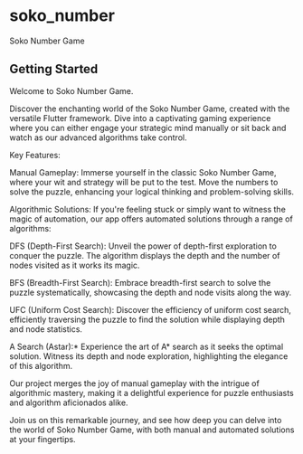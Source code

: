 # soko_number

 Soko Number Game

## Getting Started

Welcome to Soko Number Game.

Discover the enchanting world of the Soko Number Game, created with the versatile Flutter framework. Dive into a captivating gaming experience where you can either engage your strategic mind manually or sit back and watch as our advanced algorithms take control.

Key Features:

Manual Gameplay: Immerse yourself in the classic Soko Number Game, where your wit and strategy will be put to the test. Move the numbers to solve the puzzle, enhancing your logical thinking and problem-solving skills.

Algorithmic Solutions: If you're feeling stuck or simply want to witness the magic of automation, our app offers automated solutions through a range of algorithms:

DFS (Depth-First Search): Unveil the power of depth-first exploration to conquer the puzzle. The algorithm displays the depth and the number of nodes visited as it works its magic.

BFS (Breadth-First Search): Embrace breadth-first search to solve the puzzle systematically, showcasing the depth and node visits along the way.

UFC (Uniform Cost Search): Discover the efficiency of uniform cost search, efficiently traversing the puzzle to find the solution while displaying depth and node statistics.

A Search (Astar):* Experience the art of A* search as it seeks the optimal solution. Witness its depth and node exploration, highlighting the elegance of this algorithm.

Our project merges the joy of manual gameplay with the intrigue of algorithmic mastery, making it a delightful experience for puzzle enthusiasts and algorithm aficionados alike.

Join us on this remarkable journey, and see how deep you can delve into the world of Soko Number Game, with both manual and automated solutions at your fingertips.
